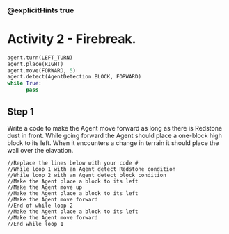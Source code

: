 ### @explicitHints true

# Activity 2 - Firebreak. 

```python
agent.turn(LEFT_TURN)
agent.place(RIGHT)
agent.move(FORWARD, 5)
agent.detect(AgentDetection.BLOCK, FORWARD) 
while True:
      pass
```

## Step 1
Write a code to make the Agent move forward as long as there is Redstone dust in front. While going forward the Agent should place a one-block high
block to its left. When it encounters a change in terrain it should place the wall over the elavation. 


```template
//Replace the lines below with your code #
//While loop 1 with an Agent detect Redstone condition 
//While loop 2 with an Agent detect block condition 
//Make the Agent place a block to its left         
//Make the Agent move up                            
//Make the Agent place a block to its left         
//Make the Agent move forward
//End of while loop 2
//Make the Agent place a block to its left         
//Make the Agent move forward
//End while loop 1                         
```